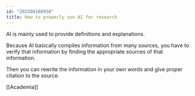 ```yaml
---
id: "202308160938"
title: How to properly use AI for research
---
```


AI is mainly used to provide definitions and explanations.

Because AI basically compiles information from many sources, you have to verify that information by finding the appropriate sources of that information.

Then you can rewrite the information in your own words and give proper citation to the source.

[[Academia]]
